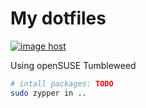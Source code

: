 # My dotfiles

<a href="https://imgbox.com/Wbog0c5Z" target="_blank"><img src="https://thumbs2.imgbox.com/f0/6c/Wbog0c5Z_t.png" alt="image host"/></a>

Using openSUSE Tumbleweed 

```bash
# intall packages: TODO
sudo zypper in ..
```
